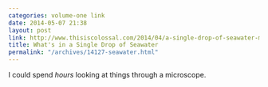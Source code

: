 ```yaml
---
categories: volume-one link
date: 2014-05-07 21:38
layout: post
link: http://www.thisiscolossal.com/2014/04/a-single-drop-of-seawater-magnified-25-times/
title: What's in a Single Drop of Seawater
permalink: "/archives/14127-seawater.html"
---
```



I could spend *hours* looking at things through a microscope. 
